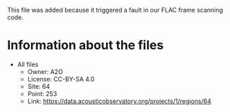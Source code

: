 This file was added because it triggered a fault in our FLAC frame scanning code.

# Information about the files

- All files
   - Owner: A2O
   - License: CC-BY-SA 4.0
   - Site: 64
   - Point: 253
   - Link: https://data.acousticobservatory.org/projects/1/regions/64